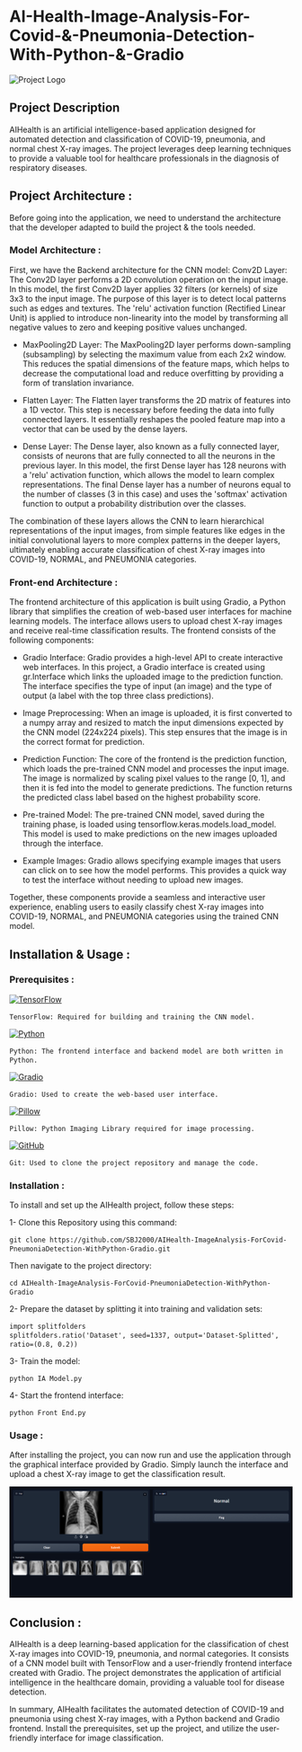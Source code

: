 # AI-Health-Image-Analysis-For-Covid-&-Pneumonia-Detection-With-Python-&-Gradio
![Project Logo](https://github.com/SBJ2000/AIHealth-ImageAnalysis-ForCovid-PneumoniaDetection-WithPython-Gradio/blob/main/Images/Logo.jpg)
## Project Description
AIHealth is an artificial intelligence-based application designed for automated detection and classification of COVID-19, pneumonia, and normal chest X-ray images. The project leverages deep learning techniques to provide a valuable tool for healthcare professionals in the diagnosis of respiratory diseases.
## Project Architecture :
Before going into the application, we need to understand the architecture that the developer adapted to build the project & the tools needed.

### Model Architecture :
First, we have the Backend architecture for the CNN model:
Conv2D Layer: The Conv2D layer performs a 2D convolution operation on the input image. In this model, the first Conv2D layer applies 32 filters (or kernels) of size 3x3 to the input image. The purpose of this layer is to detect local patterns such as edges and textures. The 'relu' activation function (Rectified Linear Unit) is applied to introduce non-linearity into the model by transforming all negative values to zero and keeping positive values unchanged.

* MaxPooling2D Layer: The MaxPooling2D layer performs down-sampling (subsampling) by selecting the maximum value from each 2x2 window. This reduces the spatial dimensions of the feature maps, which helps to decrease the computational load and reduce overfitting by providing a form of translation invariance.

* Flatten Layer: The Flatten layer transforms the 2D matrix of features into a 1D vector. This step is necessary before feeding the data into fully connected layers. It essentially reshapes the pooled feature map into a vector that can be used by the dense layers.

* Dense Layer: The Dense layer, also known as a fully connected layer, consists of neurons that are fully connected to all the neurons in the previous layer. In this model, the first Dense layer has 128 neurons with a 'relu' activation function, which allows the model to learn complex representations. The final Dense layer has a number of neurons equal to the number of classes (3 in this case) and uses the 'softmax' activation function to output a probability distribution over the classes.

The combination of these layers allows the CNN to learn hierarchical representations of the input images, from simple features like edges in the initial convolutional layers to more complex patterns in the deeper layers, ultimately enabling accurate classification of chest X-ray images into COVID-19, NORMAL, and PNEUMONIA categories.

### Front-end Architecture :
The frontend architecture of this application is built using Gradio, a Python library that simplifies the creation of web-based user interfaces for machine learning models. The interface allows users to upload chest X-ray images and receive real-time classification results. The frontend consists of the following components:

* Gradio Interface: Gradio provides a high-level API to create interactive web interfaces. In this project, a Gradio interface is created using gr.Interface which links the uploaded image to the prediction function. The interface specifies the type of input (an image) and the type of output (a label with the top three class predictions).

* Image Preprocessing: When an image is uploaded, it is first converted to a numpy array and resized to match the input dimensions expected by the CNN model (224x224 pixels). This step ensures that the image is in the correct format for prediction.

* Prediction Function: The core of the frontend is the prediction function, which loads the pre-trained CNN model and processes the input image. The image is normalized by scaling pixel values to the range [0, 1], and then it is fed into the model to generate predictions. The function returns the predicted class label based on the highest probability score.

* Pre-trained Model: The pre-trained CNN model, saved during the training phase, is loaded using tensorflow.keras.models.load_model. This model is used to make predictions on the new images uploaded through the interface.

* Example Images: Gradio allows specifying example images that users can click on to see how the model performs. This provides a quick way to test the interface without needing to upload new images.

Together, these components provide a seamless and interactive user experience, enabling users to easily classify chest X-ray images into COVID-19, NORMAL, and PNEUMONIA categories using the trained CNN model.

## Installation & Usage :
### Prerequisites :

[![TensorFlow](https://img.shields.io/badge/TensorFlow-2.4.1-orange)](https://www.tensorflow.org/)
    
    TensorFlow: Required for building and training the CNN model.

[![Python](https://img.shields.io/badge/Python-3.8.5-blue)](https://www.python.org/)

    Python: The frontend interface and backend model are both written in Python.

[![Gradio](https://img.shields.io/badge/Gradio-2.3.1-green)](https://gradio.app/)

    Gradio: Used to create the web-based user interface.

[![Pillow](https://img.shields.io/badge/Pillow-8.0.1-yellow)](https://pillow.readthedocs.io/en/stable/)

    Pillow: Python Imaging Library required for image processing.

[![GitHub](https://img.shields.io/badge/GitHub-Repo-blue?logo=github)](https://github.com/SBJ2000/AIHealth-ImageAnalysis-ForCovid-PneumoniaDetection-WithPython-Gradio)
    
    Git: Used to clone the project repository and manage the code.

### Installation :

To install and set up the AIHealth project, follow these steps:

1- Clone this Repository using this command:

    git clone https://github.com/SBJ2000/AIHealth-ImageAnalysis-ForCovid-PneumoniaDetection-WithPython-Gradio.git

Then navigate to the project directory:

    cd AIHealth-ImageAnalysis-ForCovid-PneumoniaDetection-WithPython-Gradio

2- Prepare the dataset by splitting it into training and validation sets:

    import splitfolders
    splitfolders.ratio('Dataset', seed=1337, output='Dataset-Splitted', ratio=(0.8, 0.2))

3- Train the model:

    python IA Model.py

4- Start the frontend interface:

    python Front End.py

### Usage :

After installing the project, you can now run and use the application through the graphical interface provided by Gradio. Simply launch the interface and upload a chest X-ray image to get the classification result.

![Example of usage](https://github.com/SBJ2000/AIHealth-ImageAnalysis-ForCovid-PneumoniaDetection-WithPython-Gradio/blob/main/Images/ExampleOfUsage.png)

## Conclusion :

AIHealth is a deep learning-based application for the classification of chest X-ray images into COVID-19, pneumonia, and normal categories. It consists of a CNN model built with TensorFlow and a user-friendly frontend interface created with Gradio. The project demonstrates the application of artificial intelligence in the healthcare domain, providing a valuable tool for disease detection.

In summary, AIHealth facilitates the automated detection of COVID-19 and pneumonia using chest X-ray images, with a Python backend and Gradio frontend. Install the prerequisites, set up the project, and utilize the user-friendly interface for image classification.